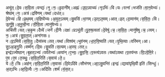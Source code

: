 

  
अभू॑त्।दे॒वः।स॒वि॒ता।वन्द्यः॑।नु।नः॒।इ॒दानी॑म्।अह्नः॑।उ॒प॒ऽवाच्यः॑।नृऽभिः॑।वि।यः।रत्ना॑।भज॑ति।मा॒न॒वेभ्यः॑।श्रेष्ठ॑म्।नः॒।अत्र॑।द्रवि॑णम्।यथा॑।दध॑त्॥  
दे॒वेभ्यः॑।हि।प्र॒थ॒मम्।य॒ज्ञिये॑भ्यः।अ॒मृ॒त॒ऽत्वम्।सु॒वसि॑।भा॒गम्।उ॒त्ऽत॒मम्।आत्।इत्।दा॒मान॑म्।स॒वि॒तः॒।वि।ऊ॒र्णु॒षे॒।अ॒नू॒ची॒ना।जी॒वि॒ता।मानु॑षेभ्यः॥  
अचि॑त्ती।यत्।च॒कृ॒म।दैव्ये॑।जने॑।दी॒नैः।दक्षः॑।प्रऽभू॑ती।पु॒रु॒ष॒त्वता॑।दे॒वेषु॑।च॒।स॒वि॒तः॒।मानु॑षेषु।च॒।त्वम्।नः॒।अत्र॑।सु॒व॒ता॒त्।अना॑गसः॥  
न।प्र॒ऽमिये॑।स॒वि॒तुः।दैव्य॑स्य।तत्।यथा॑।विश्व॑म्।भुव॑नम्।धा॒र॒यि॒ष्यति॑।यत्।पृ॒थि॒व्याः।वरि॑मन्।आ।सु॒ऽअ॒ङ्गु॒रिः।वर्ष्म॑न्।दि॒वः।सु॒वति॑।स॒त्यम्।अ॒स्य॒।तत्॥  
इन्द्र॑ऽज्येष्ठान्।बृ॒हत्ऽभ्यः॑।पर्व॑तेभ्यः॑।क्षया॑न्।ए॒भ्यः॒।सु॒व॒सि॒।प॒स्त्य॑ऽवतः।यथा॑ऽयथा।प॒तय॑न्तः।वि॒ऽये॒मि॒रे।ए॒व।ए॒व।त॒स्थुः॒।स॒वि॒त॒रिति॑।स॒वाय॑।ते॒॥  
ये।ते॒।त्रिः।अह॑न्।स॒वि॒त॒रिति॑।स॒वासः॑।दि॒वेऽदि॑वे।सौभ॑गम्।आ॒ऽसु॒वन्ति॑।इन्द्रः॑।द्यावा॑पृथि॒वी इति॑।सिन्धुः॑।अ॒त्ऽभिः।आ॒दि॒त्यैः।नः॒।अदि॑तिः।शर्म॑।यं॒स॒त्॥  
